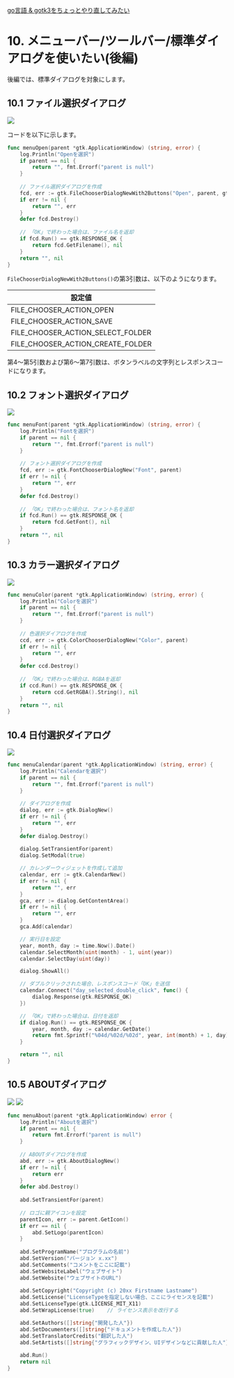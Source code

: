 [go言語 & gotk3をちょっとやり直してみたい](../../README.md#go%E8%A8%80%E8%AA%9Egotk3%E3%82%92%E3%81%A1%E3%82%87%E3%81%A3%E3%81%A8%E3%82%84%E3%82%8A%E7%9B%B4%E3%81%97%E3%81%A6%E3%81%BF%E3%81%9F%E3%81%84)  

# 10. メニューバー/ツールバー/標準ダイアログを使いたい(後編)
後編では、標準ダイアログを対象にします。  

## 10.1 ファイル選択ダイアログ
![](image/open.jpg)  

コードを以下に示します。  

```go
func menuOpen(parent *gtk.ApplicationWindow) (string, error) {
	log.Println("Openを選択")
	if parent == nil {
		return "", fmt.Errorf("parent is null")
	}
	
	// ファイル選択ダイアログを作成
	fcd, err := gtk.FileChooserDialogNewWith2Buttons("Open", parent, gtk.FILE_CHOOSER_ACTION_OPEN, "ok (_O)", gtk.RESPONSE_OK, "cancel (_C)", gtk.RESPONSE_CANCEL)
	if err != nil {
		return "", err
	}
	defer fcd.Destroy()
	
	// 「OK」で終わった場合は、ファイル名を返却
	if fcd.Run() == gtk.RESPONSE_OK {
		return fcd.GetFilename(), nil
	}
	return "", nil
}
```

`FileChooserDialogNewWith2Buttons()`の第3引数は、以下のようになります。  

| 設定値 |  
| --- |  
| FILE_CHOOSER_ACTION_OPEN |  
| FILE_CHOOSER_ACTION_SAVE |  
| FILE_CHOOSER_ACTION_SELECT_FOLDER |  
| FILE_CHOOSER_ACTION_CREATE_FOLDER |  

第4～第5引数および第6～第7引数は、ボタンラベルの文字列とレスポンスコードになります。  


## 10.2 フォント選択ダイアログ
![](image/font.jpg)  

```go
func menuFont(parent *gtk.ApplicationWindow) (string, error) {
	log.Println("Fontを選択")
	if parent == nil {
		return "", fmt.Errorf("parent is null")
	}
	
	// フォント選択ダイアログを作成
	fcd, err := gtk.FontChooserDialogNew("Font", parent)
	if err != nil {
		return "", err
	}
	defer fcd.Destroy()
	
	// 「OK」で終わった場合は、フォント名を返却
	if fcd.Run() == gtk.RESPONSE_OK {
		return fcd.GetFont(), nil
	}
	return "", nil
}
```

## 10.3 カラー選択ダイアログ
![](image/color.jpg)  

```go
func menuColor(parent *gtk.ApplicationWindow) (string, error) {
	log.Println("Colorを選択")
	if parent == nil {
		return "", fmt.Errorf("parent is null")
	}
	
	// 色選択ダイアログを作成
	ccd, err := gtk.ColorChooserDialogNew("Color", parent)
	if err != nil {
		return "", err
	}
	defer ccd.Destroy()
	
	// 「OK」で終わった場合は、RGBAを返却
	if ccd.Run() == gtk.RESPONSE_OK {
		return ccd.GetRGBA().String(), nil
	}
	return "", nil
}
```

## 10.4 日付選択ダイアログ
![](image/calendar.jpg)  

```go
func menuCalendar(parent *gtk.ApplicationWindow) (string, error) {
	log.Println("Calendarを選択")
	if parent == nil {
		return "", fmt.Errorf("parent is null")
	}
	
	// ダイアログを作成 
	dialog, err := gtk.DialogNew()
	if err != nil {
		return "", err
	}
	defer dialog.Destroy()
	
	dialog.SetTransientFor(parent)
	dialog.SetModal(true)

	// カレンダーウィジェットを作成して追加
	calendar, err := gtk.CalendarNew()
	if err != nil {
		return "", err
	}
	gca, err := dialog.GetContentArea()
	if err != nil {
		return "", err
	}
	gca.Add(calendar)

	// 実行日を設定
	year, month, day := time.Now().Date()
	calendar.SelectMonth(uint(month) - 1, uint(year))
	calendar.SelectDay(uint(day))

	dialog.ShowAll()

	// ダブルクリックされた場合、レスポンスコード「OK」を送信
	calendar.Connect("day_selected_double_click", func() {
		dialog.Response(gtk.RESPONSE_OK)
	})

	// 「OK」で終わった場合は、日付を返却
	if dialog.Run() == gtk.RESPONSE_OK {
		year, month, day := calendar.GetDate()
		return fmt.Sprintf("%04d/%02d/%02d", year, int(month) + 1, day), nil
	}

	return "", nil
}
```

## 10.5 ABOUTダイアログ
![](image/about1.jpg) ![](image/about2.jpg)  

```go
func menuAbout(parent *gtk.ApplicationWindow) error {
	log.Println("Aboutを選択")
	if parent == nil {
		return fmt.Errorf("parent is null")
	}
	
	// ABOUTダイアログを作成
	abd, err := gtk.AboutDialogNew()
	if err != nil {
		return err
	}
	defer abd.Destroy()
	
	abd.SetTransientFor(parent)
	
	// ロゴに親アイコンを設定
	parentIcon, err := parent.GetIcon()
	if err == nil {
		abd.SetLogo(parentIcon)
	}
	
	abd.SetProgramName("プログラムの名前")
	abd.SetVersion("バージョン x.xx")
	abd.SetComments("コメントをここに記載")
	abd.SetWebsiteLabel("ウェブサイト")
	abd.SetWebsite("ウェブサイトのURL")
	
	abd.SetCopyright("Copyright (c) 20xx Firstname Lastname")
	abd.SetLicense("LicenseTypeを指定しない場合、ここにライセンスを記載")
	abd.SetLicenseType(gtk.LICENSE_MIT_X11)
	abd.SetWrapLicense(true)	// ライセンス表示を改行する

	abd.SetAuthors([]string{"開発した人"})
	abd.SetDocumenters([]string{"ドキュメントを作成した人"})
	abd.SetTranslatorCredits("翻訳した人")
	abd.SetArtists([]string{"グラフィックデザイン、UIデザインなどに貢献した人"})
	
	abd.Run()
	return nil
}
```
